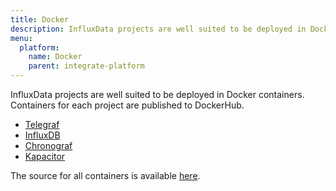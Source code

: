 ```yaml
---
title: Docker
description: InfluxData projects are well suited to be deployed in Docker containers. Containers for each project are published to DockerHub.
menu:
  platform:
    name: Docker
    parent: integrate-platform
---
```


InfluxData projects are well suited to be deployed in Docker containers. Containers for each project are published to DockerHub.

- [Telegraf](https://hub.docker.com/_/telegraf/)
- [InfluxDB](https://hub.docker.com/_/influxdb/)
- [Chronograf](https://hub.docker.com/_/chronograf/)
- [Kapacitor](https://hub.docker.com/_/kapacitor/)

The source for all containers is available [here](https://github.com/influxdata/influxdata-docker).
